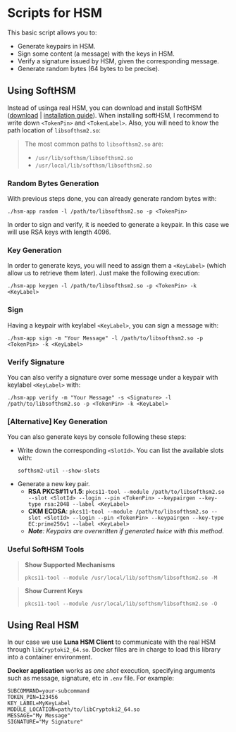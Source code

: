#  Scripts for HSM
This basic script allows you to:
- Generate keypairs in HSM.
- Sign some content (a message) with the keys in HSM.
- Verify a signature issued by HSM, given the corresponding message.
- Generate random bytes (64 bytes to be precise).
## Using SoftHSM
Instead of usinga real HSM, you can download and install SoftHSM ([download](https://dist.opendnssec.org/source/) | [installation guide](https://wiki.opendnssec.org/display/SoftHSMDOCS/SoftHSM+Documentation+v2)). When installing softHSM, I recommend to write down `<TokenPin>` and `<TokenLabel>`. Also, you will need to know the path location of `libsofthsm2.so`:
> The most common paths to `libsofthsm2.so` are:
> - `/usr/lib/softhsm/libsofthsm2.so`
> - `/usr/local/lib/softhsm/libsofthsm2.so`

### Random Bytes Generation
With previous steps done, you can already generate random bytes with:
```
./hsm-app random -l /path/to/libsofthsm2.so -p <TokenPin>
```
In order to sign and verify, it is needed to generate a keypair. In this case we will use RSA keys with length 4096.

### Key Generation
In order to generate keys, you will need to assign them a `<KeyLabel>` (which allow us to retrieve them later). Just make the following execution:
```
./hsm-app keygen -l /path/to/libsofthsm2.so -p <TokenPin> -k <KeyLabel>
```

### Sign
Having a keypair with keylabel `<KeyLabel>`, you can sign a message with:
```
./hsm-app sign -m "Your Message" -l /path/to/libsofthsm2.so -p <TokenPin> -k <KeyLabel>
```

### Verify Signature
You can also verify a signature over some message under a keypair with keylabel `<KeyLabel>` with:
```
./hsm-app verify -m "Your Message" -s <Signature> -l /path/to/libsofthsm2.so -p <TokenPin> -k <KeyLabel>
```

### [Alternative] Key Generation
You can also generate keys by console following these steps:
- Write down the corresponding `<SlotId>`. You can list the available slots with:
  ```
  softhsm2-util --show-slots
  ```
- Generate a new key pair.
  - __RSA PKCS#11 v1.5__: `pkcs11-tool --module /path/to/libsofthsm2.so --slot <SlotId> --login --pin <TokenPin> --keypairgen --key-type rsa:2048 --label <KeyLabel>`
  - __CKM ECDSA__: `pkcs11-tool --module /path/to/libsofthsm2.so --slot <SlotId> --login --pin <TokenPin> --keypairgen --key-type EC:prime256v1 --label <KeyLabel>`
  - *__Note__: Keypairs are overwritten if generated twice with this method*.


### Useful SoftHSM Tools

> __Show Supported Mechanisms__
> ```
> pkcs11-tool --module /usr/local/lib/softhsm/libsofthsm2.so -M
> ```

> __Show Current Keys__
> ```
> pkcs11-tool --module /usr/local/lib/softhsm/libsofthsm2.so -O
> ```

## Using Real HSM
In our case we use __Luna HSM Client__ to communicate with the real HSM through `libCryptoki2_64.so`. Docker files are in charge to load this library into a container environment. 

__Docker application__ works as *one shot* execution, specifying arguments such as message, signature, etc in `.env` file. For example:
```
SUBCOMMAND=your-subcommand
TOKEN_PIN=123456
KEY_LABEL=MyKeyLabel
MODULE_LOCATION=path/to/libCryptoki2_64.so
MESSAGE="My Message"
SIGNATURE="My Signature"
```

